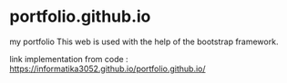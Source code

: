 # portfolio.github.io
my portfolio 
This web is used with the help of the bootstrap framework.

link implementation from code : https://informatika3052.github.io/portfolio.github.io/

